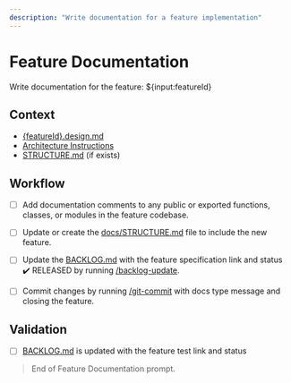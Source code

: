 ```yaml
---
description: "Write documentation for a feature implementation"
---
```


# Feature Documentation

Write documentation for the feature: ${input:featureId}

## Context

- [{featureId}.design.md](/docs/feats/{featureId}.design.md)
- [Architecture Instructions](/.github/instructions/architecture.instructions.md)
- [STRUCTURE.md](/docs/STRUCTURE.md) (if exists)

## Workflow

- [ ] Add documentation comments to any public or exported functions, classes, or modules in the feature codebase.

- [ ] Update or create the [docs/STRUCTURE.md](/docs/STRUCTURE.md) file to include the new feature.

- [ ] Update the [BACKLOG.md](/docs/BACKLOG.md) with the feature specification link and status ✔️ RELEASED by running [/backlog-update](/.github/prompts/backlog-update.prompt.md).

- [ ] Commit changes by running [/git-commit](/.github/prompts/git-commit.prompt.md) with docs type message and closing the feature.

## Validation

- [ ] [BACKLOG.md](/docs/BACKLOG.md) is updated with the feature test link and status

> End of Feature Documentation prompt.